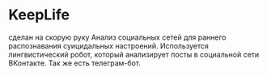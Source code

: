 # KeepLife
сделан на скорую руку
Анализ социальных сетей для раннего распознавания суицидальных настроений. 
Используется лингвистический робот, который анализирует посты в социальной сети ВКонтакте. 
Так же есть телеграм-бот.
